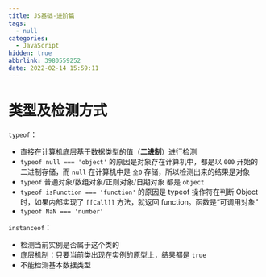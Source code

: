 ```yaml
---
title: JS基础-进阶篇
tags:
  - null
categories:
  - JavaScript
hidden: true
abbrlink: 3980559252
date: 2022-02-14 15:59:11
---
```


# 类型及检测方式

`typeof`：
  - 直接在计算机底层基于数据类型的值（**二进制**）进行检测
  - `typeof null === 'object'` 的原因是对象存在计算机中，都是以 `000` 开始的二进制存储，而 `null` 在计算机中是 `全0` 存储，所以检测出来的结果是对象
  - `typeof` 普通对象/数组对象/正则对象/日期对象 都是 `object` 
  - `typeof isFunction === 'function'` 的原因是 typeof 操作符在判断 Object 时，如果内部实现了 `[[Call]]` 方法，就返回 function。函数是“可调用对象”
  - `typeof NaN === 'number'`

`instanceof`：
  - 检测当前实例是否属于这个类的
  - 底层机制：只要当前类出现在实例的原型上，结果都是 `true`
  - 不能检测基本数据类型